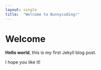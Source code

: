 ```yaml
---
layout: single
title:  "Welcome to Bunnycoding!"
---
```


# Welcome

**Hello world**, this is my first Jekyll blog post.

I hope you like it!
